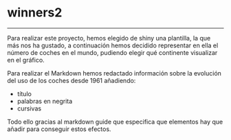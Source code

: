 # winners2
---
Para realizar este proyecto, hemos elegido de shiny una plantilla, la que más nos ha gustado, a continuación hemos decidido representar en ella el número de coches en el mundo, pudiendo elegir qué continente visualizar en el gráfico. 

Para realizar el Markdown hemos redactado información sobre la evolución del uso de los coches desde 1961 añadiendo:

* título
* palabras en negrita
* cursivas

Todo ello gracias al markdown guide que especifica que elementos hay que añadir para conseguir estos efectos.
